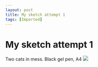 ```yaml
---
layout: post
title: My sketch attempt 1
tags: [Imported]
---
```

# My sketch attempt 1

Two cats in mess. Black gel pen, A4 ![](https://31.media.tumblr.com/6e5d489d9b442214e463e0cb279ccee5/tumblr_inline_n3766gBJjR1qfp23s.jpg)